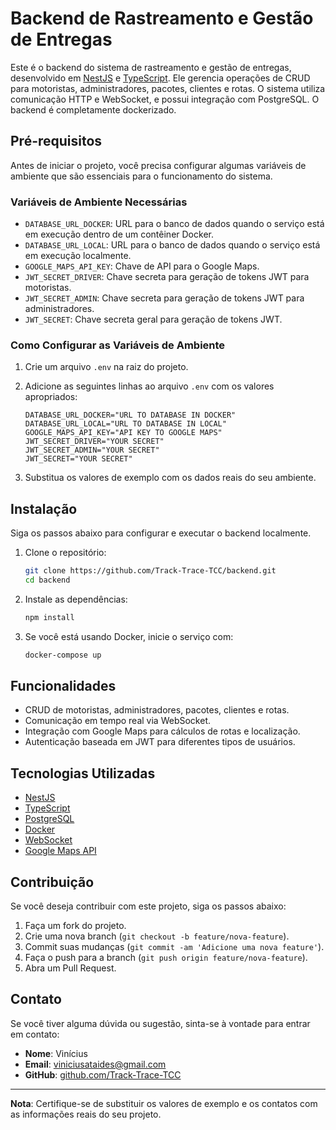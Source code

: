 # Backend de Rastreamento e Gestão de Entregas

Este é o backend do sistema de rastreamento e gestão de entregas, desenvolvido em [NestJS](https://nestjs.com/) e [TypeScript](https://www.typescriptlang.org/). Ele gerencia operações de CRUD para motoristas, administradores, pacotes, clientes e rotas. O sistema utiliza comunicação HTTP e WebSocket, e possui integração com PostgreSQL. O backend é completamente dockerizado.

## Pré-requisitos

Antes de iniciar o projeto, você precisa configurar algumas variáveis de ambiente que são essenciais para o funcionamento do sistema.

### Variáveis de Ambiente Necessárias

- `DATABASE_URL_DOCKER`: URL para o banco de dados quando o serviço está em execução dentro de um contêiner Docker.
- `DATABASE_URL_LOCAL`: URL para o banco de dados quando o serviço está em execução localmente.
- `GOOGLE_MAPS_API_KEY`: Chave de API para o Google Maps.
- `JWT_SECRET_DRIVER`: Chave secreta para geração de tokens JWT para motoristas.
- `JWT_SECRET_ADMIN`: Chave secreta para geração de tokens JWT para administradores.
- `JWT_SECRET`: Chave secreta geral para geração de tokens JWT.

### Como Configurar as Variáveis de Ambiente

1. Crie um arquivo `.env` na raiz do projeto.
2. Adicione as seguintes linhas ao arquivo `.env` com os valores apropriados:

    ```plaintext
    DATABASE_URL_DOCKER="URL TO DATABASE IN DOCKER"
    DATABASE_URL_LOCAL="URL TO DATABASE IN LOCAL"
    GOOGLE_MAPS_API_KEY="API KEY TO GOOGLE MAPS"
    JWT_SECRET_DRIVER="YOUR SECRET"
    JWT_SECRET_ADMIN="YOUR SECRET"
    JWT_SECRET="YOUR SECRET"
    ```

3. Substitua os valores de exemplo com os dados reais do seu ambiente.

## Instalação

Siga os passos abaixo para configurar e executar o backend localmente.

1. Clone o repositório:

    ```bash
    git clone https://github.com/Track-Trace-TCC/backend.git
    cd backend
    ```

2. Instale as dependências:

    ```bash
    npm install
    ```
3. Se você está usando Docker, inicie o serviço com:

    ```bash
    docker-compose up
    ```

## Funcionalidades

- CRUD de motoristas, administradores, pacotes, clientes e rotas.
- Comunicação em tempo real via WebSocket.
- Integração com Google Maps para cálculos de rotas e localização.
- Autenticação baseada em JWT para diferentes tipos de usuários.

## Tecnologias Utilizadas

- [NestJS](https://nestjs.com/)
- [TypeScript](https://www.typescriptlang.org/)
- [PostgreSQL](https://www.postgresql.org/)
- [Docker](https://www.docker.com/)
- [WebSocket](https://developer.mozilla.org/en-US/docs/Web/API/WebSockets_API)
- [Google Maps API](https://developers.google.com/maps/documentation/javascript/overview)

## Contribuição

Se você deseja contribuir com este projeto, siga os passos abaixo:

1. Faça um fork do projeto.
2. Crie uma nova branch (`git checkout -b feature/nova-feature`).
3. Commit suas mudanças (`git commit -am 'Adicione uma nova feature'`).
4. Faça o push para a branch (`git push origin feature/nova-feature`).
5. Abra um Pull Request.

## Contato

Se você tiver alguma dúvida ou sugestão, sinta-se à vontade para entrar em contato:

- **Nome**: Vinícius
- **Email**: viniciusataides@gmail.com
- **GitHub**: [github.com/Track-Trace-TCC](https://github.com/Track-Trace-TCC)

---

**Nota**: Certifique-se de substituir os valores de exemplo e os contatos com as informações reais do seu projeto.
